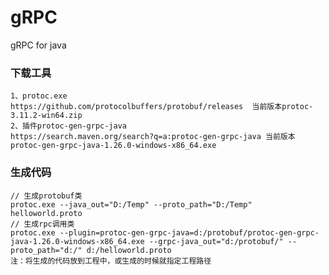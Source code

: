 # gRPC
gRPC for java

### 下载工具
	1、protoc.exe
	https://github.com/protocolbuffers/protobuf/releases  当前版本protoc-3.11.2-win64.zip
	2、插件protoc-gen-grpc-java
	https://search.maven.org/search?q=a:protoc-gen-grpc-java 当前版本protoc-gen-grpc-java-1.26.0-windows-x86_64.exe
### 生成代码
	// 生成protobuf类
	protoc.exe --java_out="D:/Temp" --proto_path="D:/Temp"  helloworld.proto
	// 生成rpc调用类
	protoc.exe --plugin=protoc-gen-grpc-java=d:/protobuf/protoc-gen-grpc-java-1.26.0-windows-x86_64.exe --grpc-java_out="d:/protobuf/" --proto_path="d:/" d:/helloworld.proto
	注：将生成的代码放到工程中，或生成的时候就指定工程路径

	
	
